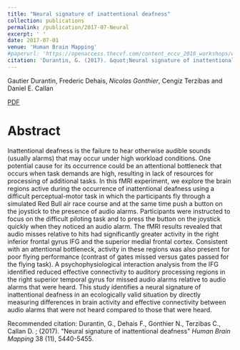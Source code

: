 ```yaml
---
title: "Neural signature of inattentional deafness"
collection: publications
permalink: /publication/2017-07-Neural
excerpt: ' '
date: 2017-07-01
venue: 'Human Brain Mapping'
#paperurl: 'https://openaccess.thecvf.com/content_eccv_2018_workshops/w13/html/Gonthier_Weakly_Supervised_Object_Detection_in_Artworks_ECCVW_2018_paper.html'
citation: 'Durantin, G. (2017). &quot;Neural signature of inattentional deafness&quot; <i>Human Brain Mapping</i>.'
---
```


 Gautier Durantin, Frederic Dehais, *Nicolas Gonthier*, Cengiz Terzibas and Daniel E. Callan

[PDF](http://oatao.univ-toulouse.fr/18218/1/Durantin_18218.pdf)

Abstract
======

Inattentional deafness is the failure to hear otherwise audible sounds (usually alarms) that may occur under high workload conditions. One potential cause for its occurrence could be an attentional bottleneck that occurs when task demands are high, resulting in lack of resources for processing of additional tasks. In this fMRI experiment, we explore the brain regions active during the occurrence of inattentional deafness using a difficult perceptual-motor task in which the participants fly through a simulated Red Bull air race course and at the same time push a button on the joystick to the presence of audio alarms. Participants were instructed to focus on the difficult piloting task and to press the button on the joystick quickly when they noticed an audio alarm. The fMRI results revealed that audio misses relative to hits had significantly greater activity in the right inferior frontal gyrus IFG and the superior medial frontal cortex. Consistent with an attentional bottleneck, activity in these regions was also present for poor flying performance (contrast of gates missed versus gates passed for the flying task). A psychophysiological interaction analysis from the IFG identified reduced effective connectivity to auditory processing regions in the right superior temporal gyrus for missed audio alarms relative to audio alarms that were heard. This study identifies a neural signature of inattentional deafness in an ecologically valid situation by directly measuring differences in brain activity and effective connectivity between audio alarms that were not heard compared to those that were heard.


Recommended citation: Durantin, G., Dehais F., Gonthier N., Terzibas C., Callan D. ; (2017). "Neural signature of inattentional deafness" <i>Human Brain Mapping</i> 38 (11), 5440-5455.
